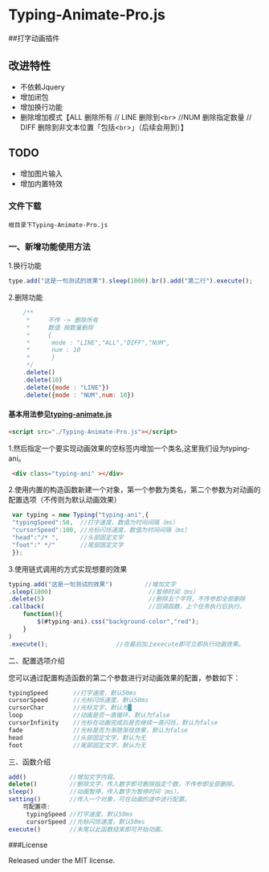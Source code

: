 # Typing-Animate-Pro.js

##打字动画插件
## 改进特性
 - 不依赖Jquery
 - 增加闭包
 - 增加换行功能
 - 删除增加模式【ALL 删除所有 // LINE 删除到<`br`> //NUM 删除指定数量 // DIFF 删除到非文本位置「包括<`br`>」（后续会用到）】
## TODO
 - 增加图片输入
 - 增加内置特效
 
### 文件下载
    根目录下Typing-Animate-Pro.js

### 一、新增功能使用方法

1.换行功能
```javascript
type.add("这是一句测试的效果").sleep(1000).br().add("第二行").execute();   
```
2.删除功能
```javascript
    /**
     *     不传 -> 删除所有
     *     数值 按数量删除
     *     {
     *      mode : "LINE","ALL","DIFF","NUM",
     *      num : 10
     *      } 
     */
    .delete()
    .delete(10)
    .delete({mode : "LINE"})
    .delete({mode : "NUM",num: 10})

```

#### 基本用法参见[typing-animate.js](https://github.com/Dieber/typing-animate.js)
```html
<script src="./Typing-Animate-Pro.js"></script>

```

1.然后指定一个要实现动画效果的空标签内增加一个类名,这里我们设为typing-ani。

```html
 <div class="typing-ani" ></div>
```
2.使用内置的构造函数新建一个对象，第一个参数为类名，第二个参数为对动画的配置选项（不传则为默认动画效果）

```javascript
 var typing = new Typing("typing-ani",{
 "typingSpeed":50,  //打字速度，数值为时间间隔（ms）
 "cursorSpeed":100, //光标闪烁速度，数值为时间间隔（ms）
 "head":"/* ",      //头部固定文字
 "foot":" */"       //尾部固定文字
 });
```

3.使用链式调用的方式实现想要的效果

```javascript
typing.add("这是一句测试的效果")         //增加文字
.sleep(1000)                           //暂停时间（ms）
.delete(5)                             //删除五个字符，不传参即全部删除
.callback(                             //回调函数，上个任务执行后执行。
    function(){
        $(#typing-ani).css("background-color","red"); 
    }
)
.execute();                   //在最后加上execute即可立即执行动画效果。
```

二、配置选项介绍

您可以通过配置构造函数的第二个参数进行对动画效果的配置，参数如下：

```javascript
typingSpeed       //打字速度，默认50ms
cursorSpeed       //光标闪烁速度，默认50ms
cursorChar        //光标文字，默认为█ 
loop              //动画是否一直循环，默认为false
cursorInfinity    //光标在动画完成后是否继续一直闪烁，默认为false
fade              //光标是否为渐隐渐现效果，默认为false
head              //头部固定文字，默认为无
foot              //尾部固定文字，默认为无
```

三、函数介绍
```javascript
add()            //增加文字内容。
delete()         //删除文字，传入数字即可删除指定个数，不传参即全部删除。
sleep()          //动画暂停，传入数字为暂停时间（ms）。
setting()        //传入一个对象，可在动画的途中进行配置。
    可配置项:
     typingSpeed //打字速度，默认50ms
     cursorSpeed //光标闪烁速度，默认50ms
execute()        //末尾以此函数结束即可开始动画。

```

###License

Released under the MIT license.

